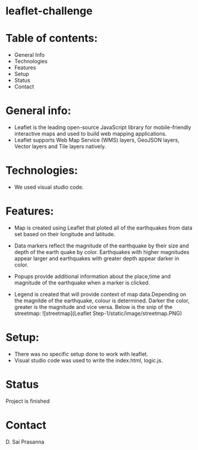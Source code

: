 # leaflet-challenge

# Table of contents:
*	General Info
*	Technologies
*	Features
*	Setup
*	Status
*	Contact

# General info:
* Leaflet is the leading open-source JavaScript library for mobile-friendly interactive maps and used to build web mapping applications.
* Leaflet supports Web Map Service (WMS) layers, GeoJSON layers, Vector layers and Tile layers natively.

# Technologies:
*	We used visual studio code.

# Features:
*  Map is created using Leaflet that ploted all of the earthquakes from data set based on their longitude and latitude.

*  Data markers reflect the magnitude of the earthquake by their size and depth of the earth quake by color. Earthquakes with higher magnitudes appear larger and earthquakes with greater depth appear darker in color.

*  Popups provide additional information about the place,time and magnitude of the earthquake when a marker is clicked.

*  Legend is created that will provide context of map data.Depending on the magnitde of the earthquake, colour is determined. Darker the color, greater is the magnitude and vice versa.
Below is the snip of the streetmap:
![streetmap](Leaflet Step-1/static/image/streetmap.PNG)

# Setup:
*	There was no specific setup done to work with leaflet.
*	Visual studio code was used to write the index.html, logic.js.

# Status
Project is finished

# Contact
D. Sai Prasanna